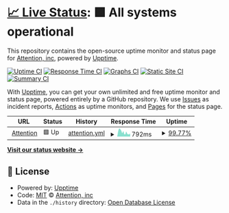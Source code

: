 # [📈 Live Status](https://status.attention.tech): <!--live status--> **🟩 All systems operational**

This repository contains the open-source uptime monitor and status page for [Attention, inc](https://status.attention.tech), powered by [Upptime](https://github.com/upptime/upptime).

[![Uptime CI](https://github.com/attentiontech/status-page/workflows/Uptime%20CI/badge.svg)](https://github.com/attentiontech/status-page/actions?query=workflow%3A%22Uptime+CI%22)
[![Response Time CI](https://github.com/attentiontech/status-page/workflows/Response%20Time%20CI/badge.svg)](https://github.com/attentiontech/status-page/actions?query=workflow%3A%22Response+Time+CI%22)
[![Graphs CI](https://github.com/attentiontech/status-page/workflows/Graphs%20CI/badge.svg)](https://github.com/attentiontech/status-page/actions?query=workflow%3A%22Graphs+CI%22)
[![Static Site CI](https://github.com/attentiontech/status-page/workflows/Static%20Site%20CI/badge.svg)](https://github.com/attentiontech/status-page/actions?query=workflow%3A%22Static+Site+CI%22)
[![Summary CI](https://github.com/attentiontech/status-page/workflows/Summary%20CI/badge.svg)](https://github.com/attentiontech/status-page/actions?query=workflow%3A%22Summary+CI%22)

With [Upptime](https://upptime.js.org), you can get your own unlimited and free uptime monitor and status page, powered entirely by a GitHub repository. We use [Issues](https://github.com/attentiontech/status-page/issues) as incident reports, [Actions](https://github.com/attentiontech/status-page/actions) as uptime monitors, and [Pages](https://status.attention.tech) for the status page.

<!--start: status pages-->
<!-- This summary is generated by Upptime (https://github.com/upptime/upptime) -->
<!-- Do not edit this manually, your changes will be overwritten -->
<!-- prettier-ignore -->
| URL | Status | History | Response Time | Uptime |
| --- | ------ | ------- | ------------- | ------ |
| <img alt="" src="https://icons.duckduckgo.com/ip3/www.attention.tech.ico" height="13"> [Attention](https://www.attention.tech/) | 🟩 Up | [attention.yml](https://github.com/attentiontech/status-page/commits/HEAD/history/attention.yml) | <details><summary><img alt="Response time graph" src="./graphs/attention/response-time-week.png" height="20"> 792ms</summary><br><a href="https://status.attention.tech/history/attention"><img alt="Response time 466" src="https://img.shields.io/endpoint?url=https%3A%2F%2Fraw.githubusercontent.com%2Fattentiontech%2Fstatus-page%2FHEAD%2Fapi%2Fattention%2Fresponse-time.json"></a><br><a href="https://status.attention.tech/history/attention"><img alt="24-hour response time 486" src="https://img.shields.io/endpoint?url=https%3A%2F%2Fraw.githubusercontent.com%2Fattentiontech%2Fstatus-page%2FHEAD%2Fapi%2Fattention%2Fresponse-time-day.json"></a><br><a href="https://status.attention.tech/history/attention"><img alt="7-day response time 792" src="https://img.shields.io/endpoint?url=https%3A%2F%2Fraw.githubusercontent.com%2Fattentiontech%2Fstatus-page%2FHEAD%2Fapi%2Fattention%2Fresponse-time-week.json"></a><br><a href="https://status.attention.tech/history/attention"><img alt="30-day response time 652" src="https://img.shields.io/endpoint?url=https%3A%2F%2Fraw.githubusercontent.com%2Fattentiontech%2Fstatus-page%2FHEAD%2Fapi%2Fattention%2Fresponse-time-month.json"></a><br><a href="https://status.attention.tech/history/attention"><img alt="1-year response time 581" src="https://img.shields.io/endpoint?url=https%3A%2F%2Fraw.githubusercontent.com%2Fattentiontech%2Fstatus-page%2FHEAD%2Fapi%2Fattention%2Fresponse-time-year.json"></a></details> | <details><summary><a href="https://status.attention.tech/history/attention">99.77%</a></summary><a href="https://status.attention.tech/history/attention"><img alt="All-time uptime 99.99%" src="https://img.shields.io/endpoint?url=https%3A%2F%2Fraw.githubusercontent.com%2Fattentiontech%2Fstatus-page%2FHEAD%2Fapi%2Fattention%2Fuptime.json"></a><br><a href="https://status.attention.tech/history/attention"><img alt="24-hour uptime 100.00%" src="https://img.shields.io/endpoint?url=https%3A%2F%2Fraw.githubusercontent.com%2Fattentiontech%2Fstatus-page%2FHEAD%2Fapi%2Fattention%2Fuptime-day.json"></a><br><a href="https://status.attention.tech/history/attention"><img alt="7-day uptime 99.77%" src="https://img.shields.io/endpoint?url=https%3A%2F%2Fraw.githubusercontent.com%2Fattentiontech%2Fstatus-page%2FHEAD%2Fapi%2Fattention%2Fuptime-week.json"></a><br><a href="https://status.attention.tech/history/attention"><img alt="30-day uptime 99.95%" src="https://img.shields.io/endpoint?url=https%3A%2F%2Fraw.githubusercontent.com%2Fattentiontech%2Fstatus-page%2FHEAD%2Fapi%2Fattention%2Fuptime-month.json"></a><br><a href="https://status.attention.tech/history/attention"><img alt="1-year uptime 99.99%" src="https://img.shields.io/endpoint?url=https%3A%2F%2Fraw.githubusercontent.com%2Fattentiontech%2Fstatus-page%2FHEAD%2Fapi%2Fattention%2Fuptime-year.json"></a></details>

<!--end: status pages-->

[**Visit our status website →**](https://status.attention.tech)

## 📄 License

- Powered by: [Upptime](https://github.com/upptime/upptime)
- Code: [MIT](./LICENSE) © [Attention, inc](https://status.attention.tech)
- Data in the `./history` directory: [Open Database License](https://opendatacommons.org/licenses/odbl/1-0/)
